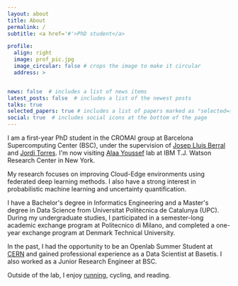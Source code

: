 ```yaml
---
layout: about
title: About
permalink: /
subtitle: <a href='#'>PhD student</a>

profile:
  align: right
  image: prof_pic.jpg
  image_circular: false # crops the image to make it circular
  address: >


news: false  # includes a list of news items
latest_posts: false  # includes a list of the newest posts
talks: true
selected_papers: true # includes a list of papers marked as "selected={true}"
social: true  # includes social icons at the bottom of the page
---
```


I am a first-year PhD student in the CROMAI group at Barcelona Supercomputing Center (BSC), under the supervision of [Josep Lluis Berral](https://www.berralgarcia.com/) and [Jordi Torres](https://torres.ai/). I'm now visiting [Alaa Youssef](https://research.ibm.com/people/alaa-youssef) lab at IBM T.J. Watson Research Center in New York.

My research focuses on improving Cloud-Edge environments using federated deep learning methods. I also have a strong interest in probabilistic machine learning and uncertainty quantification.

I have a Bachelor's degree in Informatics Engineering and a Master's degree in Data Science from Universitat Politècnica de Catalunya (UPC). During my undergraduate studies, I participated in a semester-long academic exchange program at Politecnico di Milano, and completed a one-year exchange program at Denmark Technical University.

In the past, I had the opportunity to be an Openlab Summer Student at [CERN](https://home.cern/science/computing/cern-openlab) and gained professional experience as a Data Scientist at Basetis. I also worked as a Junior Research Engineer at BSC.

Outside of the lab, I enjoy [running](https://www.strava.com/athletes/44816409), cycling, and reading.